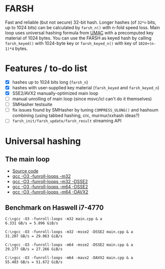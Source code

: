 # FARSH
Fast and reliable (but not secure) 32-bit hash. Longer hashes (of `32*n` bits, up to 1024 bits) can be calculated by `farsh_n()` with n-fold speed loss. Main loop uses universal hashing formula from [UMAC](http://en.wikipedia.org/wiki/UMAC) with a precomputed key material of 1024 bytes. You can use the FARSH as keyed hash by calling `farsh_keyed()` with 1024-byte key or `farsh_keyed_n()` with key of `1024+(n-1)*4` bytes.

# Features / to-do list
- [x] hashes up to 1024 bits long (`farsh_n`)
- [x] hashes with user-supplied key material (`farsh_keyed` and `farsh_keyed_n`)
- [x] SSE2/AVX2 manually-optimized main loop
- [ ] manual unrolling of main loop (since msvc/icl can't do it themselves)
- [ ] SMHasher testsuite
- [ ] fix issues found by SMHasher by tuning `COMPRESS_ULONG()` and hashsum combining (using tabbed hashing, crc, murmur/xxhash ideas?)
- [ ] `farsh_init/farsh_update/farsh_result` streaming API

# Universal hashing
## The main loop
- [Source code](farsh.c#L34)
- [gcc -O3 -funroll-loops -m32](gcc32.lst#L286)
- [gcc -O3 -funroll-loops -m32 -DSSE2](gcc32sse2.lst#L326)
- [gcc -O3 -funroll-loops -m64 -DSSE2](gcc64sse2.lst#L257)
- [gcc -O3 -funroll-loops -m64 -DAVX2](gcc64avx2.lst#L259)

## Benchmark on Haswell i7-4770
```
C:\>gcc -O3 -funroll-loops -m32 main.cpp & a
6.331 GB/s = 5.896 GiB/s

C:\>gcc -O3 -funroll-loops -m32 -msse2 -DSSE2 main.cpp & a
31.207 GB/s = 29.063 GiB/s

C:\>gcc -O3 -funroll-loops -m64 -msse2 -DSSE2 main.cpp & a
29.277 GB/s = 27.266 GiB/s

C:\>gcc -O3 -funroll-loops -m64 -mavx2 -DAVX2 main.cpp & a
55.483 GB/s = 51.672 GiB/s
```
